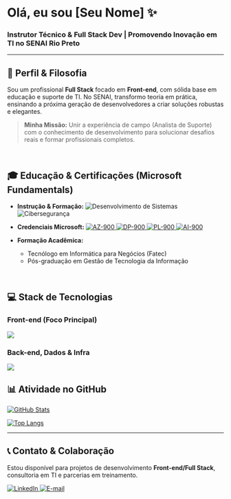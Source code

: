 # Olá, eu sou [Seu Nome] ✨

### Instrutor Técnico & Full Stack Dev | Promovendo Inovação em TI no SENAI Rio Preto

---

## 🚀 Perfil & Filosofia

Sou um profissional **Full Stack** focado em **Front-end**, com sólida base em educação e suporte de TI. No SENAI, transformo teoria em prática, ensinando a próxima geração de desenvolvedores a criar soluções robustas e elegantes.

> **Minha Missão:** Unir a experiência de campo (Analista de Suporte) com o conhecimento de desenvolvimento para solucionar desafios reais e formar profissionais completos.

<br>

## 🎓 Educação & Certificações (Microsoft Fundamentals)

- **Instrução & Formação:**
  <img src="https://img.shields.io/badge/SENAI_T%C3%A9cnico-Desenvolvimento_de_Sistemas-004A8D?style=for-the-badge&logo=visualstudiocode&logoColor=white" alt="Desenvolvimento de Sistemas" />
  <img src="https://img.shields.io/badge/Instru%C3%A7%C3%A3o-Ciberseguran%C3%A7a-132F61?style=for-the-badge&logo=powershell&logoColor=white" alt="Cibersegurança" />

- **Credenciais Microsoft:**
  <a href="[Link do seu Badge AZ-900]">
    <img src="https://img.shields.io/badge/AZ--900-Azure_Cloud-0078D4?style=for-the-badge&logo=microsoftazure&logoColor=white" alt="AZ-900" />
  </a>
  <a href="[Link do seu Badge DP-900]">
    <img src="https://img.shields.io/badge/DP--900-Data_Azure-0078D4?style=for-the-badge&logo=powerbi&logoColor=white" alt="DP-900" />
  </a>
  <a href="[Link do seu Badge PL-900]">
    <img src="https://img.shields.io/badge/PL--900-Power%20Platform-0078D4?style=for-the-badge&logo=powerautomate&logoColor=white" alt="PL-900" />
  </a>
  <a href="[Link do seu Badge AI-900]">
    <img src="https://img.shields.io/badge/AI--900-Artificial%20Intell.-0078D4?style=for-the-badge&logo=azuredevops&logoColor=white" alt="AI-900" />
  </a>

- **Formação Acadêmica:**
  * Tecnólogo em Informática para Negócios (Fatec)
  * Pós-graduação em Gestão de Tecnologia da Informação

<br>

## 💻 Stack de Tecnologias

### Front-end (Foco Principal)
<a href="https://skillicons.dev">
  <img src="https://skillicons.dev/icons?i=html,css,js,react,vue,tailwind,bootstrap,figma" />
</a>

### Back-end, Dados & Infra
<a href="https://skillicons.dev">
  <img src="https://skillicons.dev/icons?i=nodejs,python,postgres,mysql,docker,linux,git,vscode" />
</a>

<br>

## 📊 Atividade no GitHub

[![GitHub Stats](https://github-readme-stats.vercel.app/api?username=SEU-USUARIO&show_icons=true&theme=swift&hide_border=true&border_radius=10)](https://github.com/anuraghazra/github-readme-stats)

[![Top Langs](https://github-readme-stats.vercel.app/api/top-langs/?username=SEU-USUARIO&layout=compact&theme=swift&hide_border=true&langs_count=6&border_radius=10)](https://github.com/anuraghazra/github-readme-stats)

---

## 📞 Contato & Colaboração

Estou disponível para projetos de desenvolvimento **Front-end/Full Stack**, consultoria em TI e parcerias em treinamento.

<a href="[Link do Seu LinkedIn]">
  <img src="https://img.shields.io/badge/LinkedIn-0A66C2?style=for-the-badge&logo=linkedin&logoColor=white" alt="LinkedIn" />
</a>
<a href="mailto:seu.email.profissional@exemplo.com">
  <img src="https://img.shields.io/badge/E--mail-EA4335?style=for-the-badge&logo=gmail&logoColor=white" alt="E-mail" />
</a>

<br>

